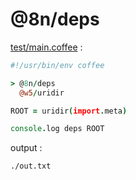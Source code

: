 [‼️]: ✏️README.mdt

# @8n/deps

[test/main.coffee](./test/main.coffee) :

```coffee
#!/usr/bin/env coffee

> @8n/deps
  @w5/uridir

ROOT = uridir(import.meta)

console.log deps ROOT
```

output :

```
./out.txt
```
